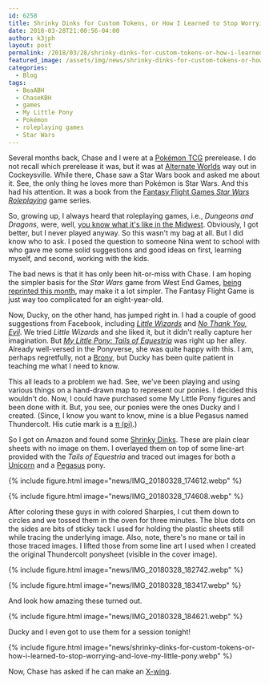 ```yaml
---
id: 6258
title: Shrinky Dinks for Custom Tokens, or How I Learned to Stop Worrying and Love My Little Pony
date: 2018-03-28T21:00:56-04:00
author: k3jph
layout: post
permalink: /2018/03/28/shrinky-dinks-for-custom-tokens-or-how-i-learned-to-stop-worrying-and-love-my-little-pony/
featured_image: /assets/img/news/shrinky-dinks-for-custom-tokens-or-how-i-learned-to-stop-worrying-and-love-my-little-pony.webp
categories:
  - Blog
tags:
  - BeaABH
  - ChaseKBH
  - games
  - My Little Pony
  - Pokémon
  - roleplaying games
  - Star Wars
---
```

Several months back, Chase and I were at a [Pokémon
TCG](https://www.pokemon.com/us/pokemon-tcg/) prerelease.  I do not
recall which prerelease it was, but it was at [Alternate
Worlds](https://alternateworlds.popshop.comixology.com/) way out
in Cockeysville.    While there, Chase saw a Star Wars book and
asked me about it.  See, the only thing he loves more than Pokémon
is Star Wars.  And this had his attention.  It was a book from the
[Fantasy Flight Games _Star Wars
Roleplaying_](https://www.fantasyflightgames.com/en/products/star-wars-edge-of-the-empire/)
game series.

So, growing up, I always heard that roleplaying games, i.e., _Dungeons
and Dragons_, were, well, [you know what it's like in the
Midwest](https://www.youtube.com/watch?v=E6AOd6r6Qi8).  Obviously,
I got better, but I never played anyway.  So this wasn't my bag at
all.  But I did know who to ask.  I posed the question to someone
Nina went to school with who gave me some solid suggestions and
good ideas on first, learning myself, and second, working with the
kids.

The bad news is that it has only been hit-or-miss with Chase.  I
am hoping the simpler basis for the _Star Wars_ game from West End
Games, [being reprinted this
month](https://www.fantasyflightgames.com/en/products/star-wars-the-roleplaying-game-30th-anniversary-edition/),
may make it a lot simpler.  The Fantasy Flight Game is just way too
complicated for an eight-year-old.

Now, Ducky, on the other hand, has jumped right in.  I had a couple
of good suggestions from Facebook, including _[Little
Wizards](https://www.crafty-games.com/shop/little-wizards/)_ and
_[No Thank You, Evil](http://www.nothankyouevil.com/)_.  We tried
_Little Wizards_ and she liked it, but it didn't really capture her
imagination.  But _[My Little Pony: Tails of
Equestria](http://riverhorse.eu/our-games/my-little-pony-tails-of-equestria/)_
was right up her alley.  Already well-versed in the Ponyverse, she
was quite happy with this.  I am, perhaps regretfully, not a
[Brony](https://whatisabrony.com/), but Ducky has been quite patient
in teaching me what I need to know.

This all leads to a problem we had.  See, we've been playing and
using various things on a hand-drawn map to represent our ponies.
I decided this wouldn't do.  Now, I could have purchased some My
Little Pony figures and been done with it.  But, you see, our ponies
were the ones Ducky and I created.  (Since, I know you want to know,
mine is a blue Pegasus named Thundercolt.  His cutie mark is a [π
(pi)](/2017/01/07/mathematician-different-kind-mathematician-statistician/).)

So I got on Amazon and found some [Shrinky
Dinks](https://www.amazon.com/Shrinky-Dinks-Creative-Sheets-Crystal/dp/B0103B04RO/).
These are plain clear sheets with no image on them.  I overlayed
them on top of some line-art provided with the _Tails of Equestria_
and traced out images for both a
[Unicorn](http://mlp.wikia.com/wiki/Unicorns) and a
[Pegasus](http://mlp.wikia.com/wiki/Pegasus_ponies) pony.

{% include figure.html image="news/IMG_20180328_174612.webp" %}

{% include figure.html image="news/IMG_20180328_174608.webp" %}

After coloring these guys in with colored Sharpies, I cut them down
to circles and we tossed them in the oven for three minutes.  The
blue dots on the sides are bits of sticky tack I used for holding
the plastic sheets still while tracing the underlying image.  Also,
note, there's no mane or tail in those traced images.  I lifted
those from some line art I used when I created the original Thundercolt
ponysheet (visible in the cover image).

{% include figure.html image="news/IMG_20180328_182742.webp" %}

{% include figure.html image="news/IMG_20180328_183417.webp" %}

And look how amazing these turned out.

{% include figure.html image="news/IMG_20180328_184621.webp" %}

Ducky and I even got to use them for a session tonight!

{% include figure.html
image="news/shrinky-dinks-for-custom-tokens-or-how-i-learned-to-stop-worrying-and-love-my-little-pony.webp"
%}

Now, Chase has asked if he can make an
[X-wing](http://starwars.wikia.com/wiki/X-wing_starfighter).
